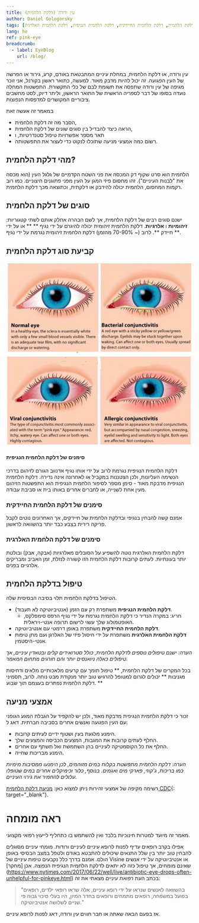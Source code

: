 ```yaml
---
title: עין ורודה (דלקת הלחמית)
author: Daniel Gologorsky
tags: [עין ורודה, דלקת הלחמית, דלקת הלחמית החיידקית, דלקת הלחמית הנגיפית, דלקת הלחמית האלרגית]
lang: he
ref: pink-eye
breadcrumb: 
  - label: EyeBlog
    url: /blog/
---
```


עין ורודה, או דלקת הלחמית, במחלת עיניים המתבטאת באודם, קרע, גירוד או הפרשה של העין הפגועה. זה יכול להיות מדבק מאוד. למעשה, כתואר ראשון בקורנל, אני זוכר מגיפה של עין ורודה שתפסה את תשומת לבם של כלי התקשורת. התפשטות המחלה נועדה בסופו של דבר לספריה הראשית של התואר הראשון, וליתר דיוק, לסט מחשבים ציבוריים המקושרים למדפסות הנפוצות.

במאמר זה אעשה זאת
- הסבר מה זה דלקת הלחמית,
- הראה כיצד להבדיל בין סוגים שונים של דלקת הלחמית,
- תאר מספר אפשרויות טיפול סטנדרטיות, ו
- רשום כמה אמצעי מניעה שתוכלו לנקוט כדי לעצור את התפשטותה.

## מהי דלקת הלחמית?

הלחמית הוא סרט שקוף דק המכסה את פני השטח הקדמיים של גלגל העין (הוא מכסה את "לבנות העיניים"). זהו מחסום פיזי המגן על העין מפני פתוגנים חיצוניים. כמו רוב רקמות המחסום, הלחמית יכולה להידבק או דלקתית, וכתוצאה מכך דלקת הלחמית.

## סוגים של דלקת הלחמית
ישנם סוגים רבים של דלקת הלחמית, אך לשם הבהרה אחלק אותם לשתי קטגוריות: **זיהומיות** ו **אלרגיות**. דלקת הלחמית זיהומית יכולה להיגרם על ידי נגיף ** ** או על ידי ** חיידק **. לרוב (~ 70-90% מהזמן) דלקת הלחמית זיהומית נגרמת על ידי נגיף.

## קביעת סוג דלקת הלחמית

![סוגים של דלקת הלחמית](/assets/img/viral_or_bacterial.png "סוגי דלקת הלחמית")


#### סימנים של דלקת הלחמית הנגיפית

דלקת הלחמית הנגיפית נגרמת לרוב על ידי אותו נגיף אדנווב הגורם לזיהום בדרכי הנשימה העליונות, ולכן הצטננות במקביל או לאחרונה אינה נדירה. דלקת הלחמית הנגיפית מדבקת מאוד - סימן מספר לסיפור הלחמית הנגיפית הוא התפשטות הזיהום מעין אחת לשנייה, או לחברים אחרים באותו בית או סביבת עבודה.

### סימנים של דלקת הלחמית החיידקית
אמנם קשה להבחין בנגיפי ובדלקת הלחמית של חיידקים, אך האחרונים נוטים לקבל פריקה רירית בצבע כבד יותר בהשוואה לראשון.

### סימנים של דלקת הלחמית האלרגית

דלקת הלחמית האלרגית נוטה להשפיע על הסובלים מאלרגיות (אבקה, אבק) ובולטת יותר בעונתיות. לעתים קרובות דלקת הלחמית הזו קשורה לנזלת, זמן האביב ומבריקים אלרגיים בפנים.

## טיפול בדלקת הלחמית
הטיפול בדלקת הלחמית תלוי בסיבה הבסיסית שלה.

- **דלקת הלחמית הנגיפית** משתפרת רק עם הזמן (אנטיביוטיקה לא תעבוד).
    - חריג: במקרה הנדיר כי דלקת הלחמית נגרמת על ידי נגיף הרפס סימפלקס, האופטמולוג שלך עשוי לרשום תרופה אנטי-ויראלית.
- **דלקת הלחמית החיידקית** משתפרת באופן דרמטי עם אנטיביוטיקה.
- **דלקת הלחמית האלרגית** משתפרת על ידי חיסול פיזי של האלרגן ועם מתן טיפות אנטי-היסטמין.

*הערה: ישנם טיפולים נוספים לדלקת הלחמית, כולל סטרואידים קלים ובטאדין עיניים, אך טיפולים כאלה ניואנסים יותר והם חורגים מתחום המאמר.*

בכל המקרים של דלקת הלחמית, ** טיפול תומך עם קרעים מלאכותיים מלאים ודחיסות מגניבות ** יכולים לגרום למטופל להרגיש טוב יותר מנקודת מבט נוחה. לרוב, תסמיני דלקת הלחמית נפתרים בעצמם תוך שבוע. **

## אמצעי מניעה
זכור כי דלקת הלחמית הנגיפית מדבקת מאוד, ולכן יש להקפיד על הגבלת המגע הגופני עם העין הפגועה ואנשים אחרים בסביבה חברתית. דאג ל:
- הימנע מלגעת בעין ושטוף ידיים לעיתים קרובות.
- החלף לעתים קרובות את המגבות, המצעים הכביסה והמצעים שלך.
- החלף את כל הקוסמטיקה לעיניים בהן השתמשת ואל תשתף עם אחרים.
- הימנע מבריכות שחייה.

*הערה: דלקת הלחמית מתפשטת בקלות במים מזוהמים, לכן הימנעו ממסיבות מימיות כמו בריכות, ג'קוזי, פארקי מים ואגמים. בנוסף, כלור וכימיקלים אחרים במים שטופלו עלולים להחמיר את גירוי העיניים.*

רשימה מקיפה של אמצעי זהירות ניתן למצוא כאן: [מניעת דלקת הלחמית CDC](https://www.cdc.gov/conjunctivitis/about/prevention.html){: target="\_blank"}.

# ראה מומחה

מאמר זה מיועד למטרות חינוכיות בלבד ואין להשתמש בו כתחליף לייעוץ רפואי מקצועי.

אפילו בקרב רופאים עדיף לפנות לרופא עיניים לעיניים ורודות. מומחי עיניים מסוגלים להבחין טוב יותר בין שלל התנאים שיכולים להתבטא באודם ולטפל במצב הבסיסי באופן הולם. אמנם בדרך כלל נקבעים טיפות עיניים של Visine או אנטיביוטיקה על ידי אנשים שאינם מומחים, אך טיפול כזה לא יתאים לדלקת הלחמית הנגיפית הנפוצה. אכן [מחקר] (https://www.nytimes.com/2017/06/22/well/live/antibiotic-eye-drops-often-unhelpful-for-pinkeye.html) בכתב העת *רפואת עיניים* מצאתי את זה:
> "בהשוואה לאנשים שנראו על ידי רופא עיניים, אלה שראו רופאי ילדים, רופאים בפועל במשפחה, רופאים מתמחים ורופאים בחדר המיון, היו בעלי סיכוי גבוה פי שניים לשלושה אנטיביוטיקה."

אז בפעם הבאה שאתה או חבר חווים עין ורודה, דאג לפנות לרופא עיניים.
